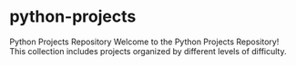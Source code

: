 # python-projects

Python Projects Repository
Welcome to the Python Projects Repository! This collection includes projects organized by different levels of difficulty.
